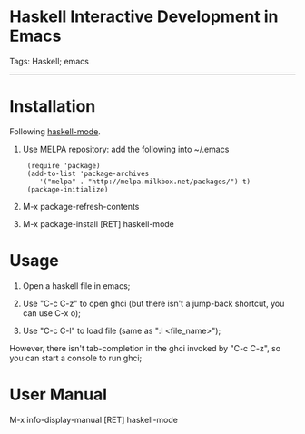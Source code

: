 # Haskell Interactive Development in Emacs
Tags: Haskell; emacs

------

# Installation

Following [haskell-mode](https://github.com/haskell/haskell-mode).

1. Use MELPA repository: add the following into ~/.emacs

        (require 'package) 
        (add-to-list 'package-archives 
           '("melpa" . "http://melpa.milkbox.net/packages/") t) 
        (package-initialize)

1. M-x package-refresh-contents

1. M-x package-install [RET] haskell-mode

# Usage

1. Open a haskell file in emacs;

1. Use "C-c C-z" to open ghci (but there isn't a jump-back shortcut, you can use C-x o);

1. Use "C-c C-l" to load file (same as ":l <file_name>");

However, there isn't tab-completion in the ghci invoked by "C-c C-z",
so you can start a console to run ghci;

# User Manual

M-x info-display-manual [RET] haskell-mode
